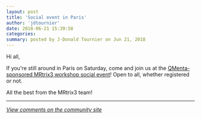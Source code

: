 ```yaml
---
layout: post
title: 'Social event in Paris'
author: 'jdtournier'
date: 2018-06-21 15:39:58
categories:
summary: posted by J-Donald Tournier on Jun 21, 2018
---
```

Hi all, 

If you're still around in Paris on Saturday, come and join us at the [QMenta-sponsored MRtrix3 workshop social event]( https://www.qmenta.com/paris/)! Open to all, whether registered or not.

All the best from the MRtrix3 team!

---

*[View comments on the community site](https://community.mrtrix.org/t/1721)*

            